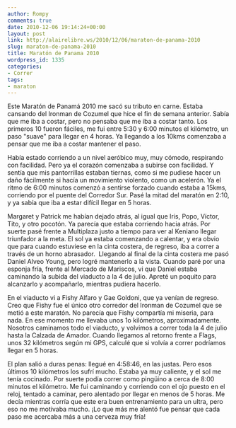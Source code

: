 ```yaml
---
author: Rompy
comments: true
date: 2010-12-06 19:14:24+00:00
layout: post
link: http://alairelibre.ws/2010/12/06/maraton-de-panama-2010
slug: maraton-de-panama-2010
title: Maratón de Panama 2010
wordpress_id: 1335
categories:
- Correr
tags:
- maraton
---
```


Este Maratón de Panamá 2010 me sacó su tributo en carne. Estaba cansando del Ironman de Cozumel que hice el fin de semana anterior. Sabía que me iba a costar, pero no pensaba que me iba a costar tanto. Los primeros 10 fueron fáciles, me fui entre 5:30 y 6:00 minutos el kilómetro, un paso "suave" para llegar en 4 horas. Ya llegando a los 10kms comenzaba a pensar que me iba a costar mantener el paso.

Había estado corriendo a un nivel aeróbico muy, muy cómodo, respirando con facilidad. Pero ya el corazón comenzaba a subirse con facilidad. Y sentía que mis pantorrillas estaban tiernas, como si me pudiese hacer un daño fácilmente si hacía un movimiento violento, como un acelerón. Ya el ritmo de 6:00 minutos comenzó a sentirse forzado cuando estaba a 15kms, corriendo por el puente del Corredor Sur. Pasé la mitad del maratón en 2:10, y ya sabía que iba a estar difícil llegar en 5 horas.

Margaret y Patrick me habían dejado atrás, al igual que Iris, Popo, Víctor, Tito, y otro pocotón. Ya parecía que estaba corriendo hacia atrás. Por suerte pasé frente a Multiplaza justo a tiempo para ver al Keniano llegar triunfador a la meta. El sol ya estaba comenzando a calentar, y era obvio que para cuando estuviese en la cinta costera, de regreso, iba a correr a través de un horno abrasador.  Llegando al final de la cinta costera me pasó Daniel Alveo Young, pero logré mantenerlo a la vista. Cuando paré por una esponja fría, frente al Mercado de Mariscos, vi que Daniel estaba caminando la subida del viaducto a la 4 de julio. Apreté un poquito para alcanzarlo y acompañarlo, mientras pudiera hacerlo.

En el viaducto vi a Fishy Alfaro y Gae Goldoni, que ya venían de regreso. Creo que Fishy fue el único otro corredor del Ironman de Cozumel que se metió a este maratón. No parecía que Fishy compartía mi miseria, para nada. En ese momento me llevaba unos 1o kilómetros, aproximadamente. Nosotros caminamos todo el viaducto, y volvimos a correr toda la 4 de julio hasta la Calzada de Amador. Cuando llegamos al retorno frente a Flags, unos 32 kilómetros según mi GPS, calculé que si volvía a correr podríamos llegar en 5 horas.

El plan salió a duras penas: llegué en 4:58:46, en las justas. Pero esos últimos 10 kilómetros los sufrí mucho. Estaba ya muy caliente, y el sol me tenía cocinado. Por suerte podía correr como pingüino a cerca de 8:00 minutos el kilómetro. Me fui caminando y corriendo con el ojo puesto en el reloj, tentado a caminar, pero alentado por llegar en menos de 5 horas. Me decía mientras corría que este era buen entrenamiento para un ultra, pero eso no me motivaba mucho. ¡Lo que más me alentó fue pensar que cada paso me acercaba más a una cerveza muy fría!
